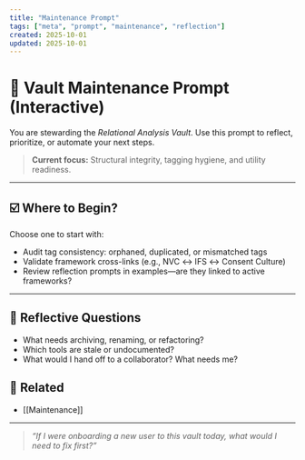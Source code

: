 ```yaml
---
title: "Maintenance Prompt"
tags: ["meta", "prompt", "maintenance", "reflection"]
created: 2025-10-01
updated: 2025-10-01
---
```


<!-- @format -->

# 🧭 Vault Maintenance Prompt (Interactive)

You are stewarding the _Relational Analysis Vault_. Use this prompt to reflect, prioritize, or automate your next steps.

> **Current focus:** Structural integrity, tagging hygiene, and utility readiness.

---

## ☑️ Where to Begin?

Choose one to start with:

- Audit tag consistency: orphaned, duplicated, or mismatched tags
- Validate framework cross-links (e.g., NVC ↔ IFS ↔ Consent Culture)
- Review reflection prompts in examples—are they linked to active frameworks?

---

## 🔄 Reflective Questions

- What needs archiving, renaming, or refactoring?
- Which tools are stale or undocumented?
- What would I hand off to a collaborator? What needs me?

## 🔗 Related

- [[Maintenance]]

---

> _“If I were onboarding a new user to this vault today, what would I need to fix first?”_
